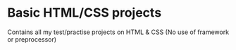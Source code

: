 # Basic HTML/CSS projects 

Contains all my test/practise projects on HTML & CSS (No use of framework or preprocessor)
